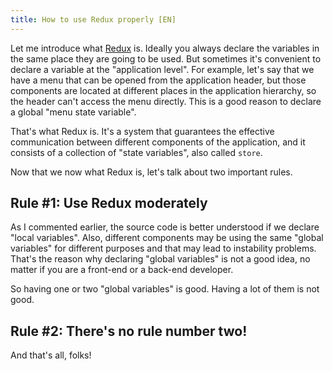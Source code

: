 ```yaml
---
title: How to use Redux properly [EN]
---
```


Let me introduce what [Redux](https://redux.js.org/) is. Ideally you always declare the variables in the same place they are going to be used. But sometimes it's convenient to declare a variable at the "application level". For example, let's say that we have a menu that can be opened from the application header, but those components are located at different places in the application hierarchy, so the header can't access the menu directly. This is a good reason to declare a global "menu state variable".

That's what Redux is. It's a system that guarantees the effective communication between different components of the application, and it consists of a collection of "state variables", also called `store`.

Now that we now what Redux is, let's talk about two important rules.

## Rule #1: Use Redux moderately

As I commented earlier, the source code is better understood if we declare "local variables". Also, different components may be using the same "global variables" for different purposes and that may lead to instability problems. That's the reason why declaring "global variables" is not a good idea, no matter if you are a front-end or a back-end developer.

So having one or two "global variables" is good. Having a lot of them is not good.

## Rule #2: There's no rule number two!

And that's all, folks!

